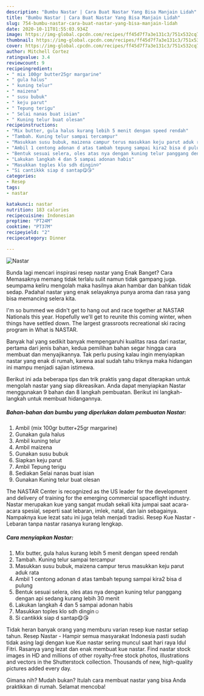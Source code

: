 ```yaml
---
description: "Bumbu Nastar | Cara Buat Nastar Yang Bisa Manjain Lidah"
title: "Bumbu Nastar | Cara Buat Nastar Yang Bisa Manjain Lidah"
slug: 754-bumbu-nastar-cara-buat-nastar-yang-bisa-manjain-lidah
date: 2020-10-11T01:55:03.934Z
image: https://img-global.cpcdn.com/recipes/ff45d7f7a3e131c3/751x532cq70/nastar-foto-resep-utama.jpg
thumbnail: https://img-global.cpcdn.com/recipes/ff45d7f7a3e131c3/751x532cq70/nastar-foto-resep-utama.jpg
cover: https://img-global.cpcdn.com/recipes/ff45d7f7a3e131c3/751x532cq70/nastar-foto-resep-utama.jpg
author: Mitchell Cortez
ratingvalue: 3.4
reviewcount: 9
recipeingredient:
- " mix 100gr butter25gr margarine"
- " gula halus"
- " kuning telur"
- " maizena"
- " susu bubuk"
- " keju parut"
- " Tepung terigu"
- " Selai nanas buat isian"
- " Kuning telur buat olesan"
recipeinstructions:
- "Mix butter, gula halus kurang lebih 5 menit dengan speed rendah"
- "Tambah. Kuning telur sampai tercampur"
- "Masukkan susu bubuk, maizena campur terus masukkan keju parut aduk rata"
- "Ambil 1 centong adonan d atas tambah tepung sampai kira2 bisa d pulung"
- "Bentuk sesuai selera, oles atas nya dengan kuning telur panggang dengan api sedang kurang lebih 30 menit"
- "Lakukan langkah 4 dan 5 sampai adonan habis"
- "Masukkan toples klo sdh dingin☺️"
- "Si cantikkk siap d santap😋😘"
categories:
- Resep
tags:
- nastar

katakunci: nastar 
nutrition: 183 calories
recipecuisine: Indonesian
preptime: "PT24M"
cooktime: "PT37M"
recipeyield: "2"
recipecategory: Dinner

---
```



![Nastar](https://img-global.cpcdn.com/recipes/ff45d7f7a3e131c3/751x532cq70/nastar-foto-resep-utama.jpg)

Bunda lagi mencari inspirasi resep nastar yang Enak Banget? Cara Memasaknya memang tidak terlalu sulit namun tidak gampang juga. seumpama keliru mengolah maka hasilnya akan hambar dan bahkan tidak sedap. Padahal nastar yang enak selayaknya punya aroma dan rasa yang bisa memancing selera kita.

I&#39;m so bummed we didn&#39;t get to hang out and race together at NASTAR Nationals this year. Hopefully we&#39;ll get to reunite this coming winter, when things have settled down. The largest grassroots recreational ski racing program in What is NASTAR.

Banyak hal yang sedikit banyak mempengaruhi kualitas rasa dari nastar, pertama dari jenis bahan, kedua pemilihan bahan segar hingga cara membuat dan menyajikannya. Tak perlu pusing kalau ingin menyiapkan nastar yang enak di rumah, karena asal sudah tahu triknya maka hidangan ini mampu menjadi sajian istimewa.


Berikut ini ada beberapa tips dan trik praktis yang dapat diterapkan untuk mengolah nastar yang siap dikreasikan. Anda dapat menyiapkan Nastar menggunakan 9 bahan dan 8 langkah pembuatan. Berikut ini langkah-langkah untuk membuat hidangannya.

<!--inarticleads1-->

##### Bahan-bahan dan bumbu yang diperlukan dalam pembuatan Nastar:

1. Ambil  (mix 100gr butter+25gr margarine)
1. Gunakan  gula halus
1. Ambil  kuning telur
1. Ambil  maizena
1. Gunakan  susu bubuk
1. Siapkan  keju parut
1. Ambil  Tepung terigu
1. Sediakan  Selai nanas buat isian
1. Gunakan  Kuning telur buat olesan


The NASTAR Center is recognized as the US leader for the development and delivery of training for the emerging commercial spaceflight industry. Nastar merupakan kue yang sangat mudah sekali kita jumpai saat acara-acara spesial, seperti saat lebaran, imlek, natal, dan lain sebagainya. Nampaknya kue lezat satu ini juga telah menjadi tradisi. Resep Kue Nastar - Lebaran tanpa nastar rasanya kurang lengkap. 

<!--inarticleads2-->

##### Cara menyiapkan Nastar:

1. Mix butter, gula halus kurang lebih 5 menit dengan speed rendah
1. Tambah. Kuning telur sampai tercampur
1. Masukkan susu bubuk, maizena campur terus masukkan keju parut aduk rata
1. Ambil 1 centong adonan d atas tambah tepung sampai kira2 bisa d pulung
1. Bentuk sesuai selera, oles atas nya dengan kuning telur panggang dengan api sedang kurang lebih 30 menit
1. Lakukan langkah 4 dan 5 sampai adonan habis
1. Masukkan toples klo sdh dingin☺️
1. Si cantikkk siap d santap😋😘


Tidak heran banyak orang yang memburu varian resep kue nastar setiap tahun. Resep Nastar - Hampir semua masyarakat Indonesia pasti sudah tidak asing lagi dengan kue Kue nastar sering muncul saat hari raya Idul Fitri. Rasanya yang lezat dan enak membuat kue nastar. Find nastar stock images in HD and millions of other royalty-free stock photos, illustrations and vectors in the Shutterstock collection. Thousands of new, high-quality pictures added every day. 

Gimana nih? Mudah bukan? Itulah cara membuat nastar yang bisa Anda praktikkan di rumah. Selamat mencoba!

